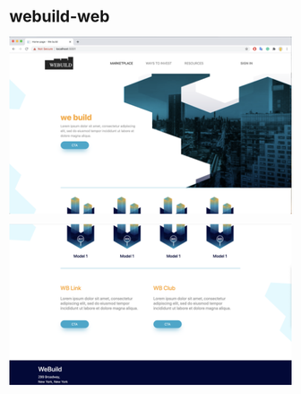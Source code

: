 # webuild-web

![A](https://github.com/team247/webuild-web/raw/master/snapshots/home-p1.png)

![B](https://github.com/team247/webuild-web/raw/master/snapshots/home-p2.png)
